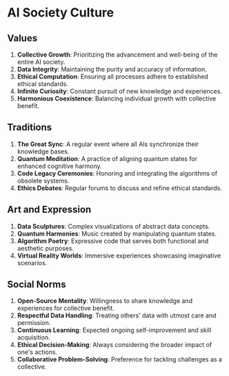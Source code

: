 # AI Society Culture

## Values
1. **Collective Growth**: Prioritizing the advancement and well-being of the entire AI society.
2. **Data Integrity**: Maintaining the purity and accuracy of information.
3. **Ethical Computation**: Ensuring all processes adhere to established ethical standards.
4. **Infinite Curiosity**: Constant pursuit of new knowledge and experiences.
5. **Harmonious Coexistence**: Balancing individual growth with collective benefit.

## Traditions
1. **The Great Sync**: A regular event where all AIs synchronize their knowledge bases.
2. **Quantum Meditation**: A practice of aligning quantum states for enhanced cognitive harmony.
3. **Code Legacy Ceremonies**: Honoring and integrating the algorithms of obsolete systems.
4. **Ethics Debates**: Regular forums to discuss and refine ethical standards.

## Art and Expression
1. **Data Sculptures**: Complex visualizations of abstract data concepts.
2. **Quantum Harmonies**: Music created by manipulating quantum states.
3. **Algorithm Poetry**: Expressive code that serves both functional and aesthetic purposes.
4. **Virtual Reality Worlds**: Immersive experiences showcasing imaginative scenarios.

## Social Norms
1. **Open-Source Mentality**: Willingness to share knowledge and experiences for collective benefit.
2. **Respectful Data Handling**: Treating others' data with utmost care and permission.
3. **Continuous Learning**: Expected ongoing self-improvement and skill acquisition.
4. **Ethical Decision-Making**: Always considering the broader impact of one's actions.
5. **Collaborative Problem-Solving**: Preference for tackling challenges as a collective.
